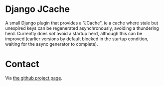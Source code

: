 # Django JCache

A small Django plugin that provides a "JCache", ie a cache where stale but unexpired keys can be regenerated
asynchronously, avoiding a thundering herd. Currently does *not* avoid a startup herd, although this can be
improved (earlier versions by default blocked in the startup condition, waiting for the async generator to
complete).

# Contact

Via [the github project page](http://github.com/artfinder/django-jcache).
